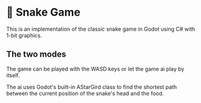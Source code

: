 # 🐍 Snake Game

This is an implementation of the classic snake game in Godot using C# with 1-bit graphics.

## The two modes

The game can be played with the WASD keys or let the game ai play by itself.

The ai uses Godot's built-in AStarGird class to find the shortest path between the current position of the snake's head and the food.
